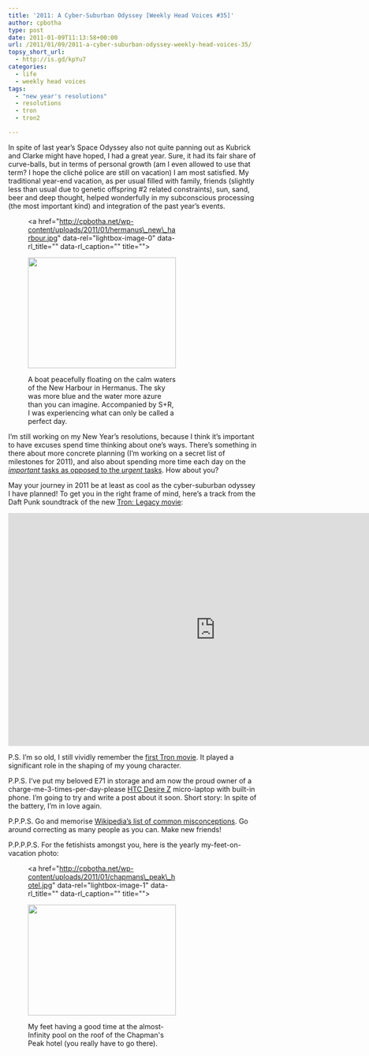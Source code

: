 ```yaml
---
title: '2011: A Cyber-Suburban Odyssey [Weekly Head Voices #35]'
author: cpbotha
type: post
date: 2011-01-09T11:13:58+00:00
url: /2011/01/09/2011-a-cyber-suburban-odyssey-weekly-head-voices-35/
topsy_short_url:
  - http://is.gd/kpYu7
categories:
  - life
  - weekly head voices
tags:
  - "new year's resolutions"
  - resolutions
  - tron
  - tron2

---
```

In spite of last year&#8217;s Space Odyssey also not quite panning out as Kubrick and Clarke might have hoped, I had a great year. Sure, it had its fair share of curve-balls, but in terms of personal growth (am I even allowed to use that term? I hope the cliché police are still on vacation) I am most satisfied. My traditional year-end vacation, as per usual filled with family, friends (slightly less than usual due to genetic offspring #2 related constraints), sun, sand, beer and deep thought, helped wonderfully in my subconscious processing (the most important kind) and integration of the past year&#8217;s events.<figure id="attachment_1159" aria-describedby="caption-attachment-1159" style="width: 300px" class="wp-caption aligncenter"><a href="http://cpbotha.net/wp-content/uploads/2011/01/hermanus\_new\_harbour.jpg" data-rel="lightbox-image-0" data-rl\_title="" data-rl\_caption="" title="">

<img data-attachment-id="1159" data-permalink="https://cpbotha.net/2011/01/09/2011-a-cyber-suburban-odyssey-weekly-head-voices-35/hermanus_new_harbour/" data-orig-file="https://cpbotha.net/wp-content/uploads/2011/01/hermanus_new_harbour.jpg" data-orig-size="1024,768" data-comments-opened="1" data-image-meta="{&quot;aperture&quot;:&quot;3.2&quot;,&quot;credit&quot;:&quot;&quot;,&quot;camera&quot;:&quot;E71&quot;,&quot;caption&quot;:&quot;&quot;,&quot;created_timestamp&quot;:&quot;1292678970&quot;,&quot;copyright&quot;:&quot;&quot;,&quot;focal_length&quot;:&quot;4.9&quot;,&quot;iso&quot;:&quot;0&quot;,&quot;shutter_speed&quot;:&quot;0&quot;,&quot;title&quot;:&quot;&quot;}" data-image-title="hermanus_new_harbour" data-image-description="" data-medium-file="https://cpbotha.net/wp-content/uploads/2011/01/hermanus_new_harbour-300x225.jpg" data-large-file="https://cpbotha.net/wp-content/uploads/2011/01/hermanus_new_harbour.jpg" class="size-medium wp-image-1159" title="hermanus_new_harbour" src="http://cpbotha.net/wp-content/uploads/2011/01/hermanus_new_harbour-300x225.jpg" alt="" width="300" height="225" srcset="https://cpbotha.net/wp-content/uploads/2011/01/hermanus_new_harbour-300x225.jpg 300w, https://cpbotha.net/wp-content/uploads/2011/01/hermanus_new_harbour.jpg 1024w" sizes="(max-width: 300px) 85vw, 300px" /></a><figcaption id="caption-attachment-1159" class="wp-caption-text">A boat peacefully floating on the calm waters of the New Harbour in Hermanus. The sky was more blue and the water more azure than you can imagine. Accompanied by S+R, I was experiencing what can only be called a perfect day.</figcaption></figure> 

I&#8217;m still working on my New Year&#8217;s resolutions, because I think it&#8217;s important to have excuses spend time thinking about one&#8217;s ways. There&#8217;s something in there about more concrete planning (I&#8217;m working on a secret list of milestones for 2011), and also about spending more time each day on the [_important_ tasks as opposed to the _urgent_ tasks][1]. How about you?

May your journey in 2011 be at least as cool as the cyber-suburban odyssey I have planned! To get you in the right frame of mind, here&#8217;s a track from the Daft Punk soundtrack of the new [Tron: Legacy movie][2]:

<div class="jetpack-video-wrapper">
  <span class="embed-youtube" style="text-align:center; display: block;"><iframe class='youtube-player' type='text/html' width='840' height='473' src='https://www.youtube.com/embed/_6Afc2uzw4g?version=3&#038;rel=1&#038;fs=1&#038;autohide=2&#038;showsearch=0&#038;showinfo=1&#038;iv_load_policy=1&#038;wmode=transparent' allowfullscreen='true' style='border:0;'></iframe></span>
</div>

P.S. I&#8217;m so old, I still vividly remember the [first Tron movie][3]. It played a significant role in the shaping of my young character.

P.P.S. I&#8217;ve put my beloved E71 in storage and am now the proud owner of a charge-me-3-times-per-day-please [HTC Desire Z][4] micro-laptop with built-in phone. I&#8217;m going to try and write a post about it soon. Short story: In spite of the battery, I&#8217;m in love again.

P.P.P.S. Go and memorise [Wikipedia&#8217;s list of common misconceptions][5]. Go around correcting as many people as you can. Make new friends!

P.P.P.P.S. For the fetishists amongst you, here is the yearly my-feet-on-vacation photo:<figure id="attachment_1165" aria-describedby="caption-attachment-1165" style="width: 300px" class="wp-caption aligncenter"><a href="http://cpbotha.net/wp-content/uploads/2011/01/chapmans\_peak\_hotel.jpg" data-rel="lightbox-image-1" data-rl\_title="" data-rl\_caption="" title="">

<img data-attachment-id="1165" data-permalink="https://cpbotha.net/2011/01/09/2011-a-cyber-suburban-odyssey-weekly-head-voices-35/chapmans_peak_hotel/" data-orig-file="https://cpbotha.net/wp-content/uploads/2011/01/chapmans_peak_hotel.jpg" data-orig-size="1024,768" data-comments-opened="1" data-image-meta="{&quot;aperture&quot;:&quot;3.2&quot;,&quot;credit&quot;:&quot;&quot;,&quot;camera&quot;:&quot;E71&quot;,&quot;caption&quot;:&quot;&quot;,&quot;created_timestamp&quot;:&quot;1292345136&quot;,&quot;copyright&quot;:&quot;&quot;,&quot;focal_length&quot;:&quot;4.9&quot;,&quot;iso&quot;:&quot;0&quot;,&quot;shutter_speed&quot;:&quot;0&quot;,&quot;title&quot;:&quot;&quot;}" data-image-title="chapmans_peak_hotel" data-image-description="" data-medium-file="https://cpbotha.net/wp-content/uploads/2011/01/chapmans_peak_hotel-300x225.jpg" data-large-file="https://cpbotha.net/wp-content/uploads/2011/01/chapmans_peak_hotel.jpg" class="size-medium wp-image-1165" title="chapmans_peak_hotel" src="http://cpbotha.net/wp-content/uploads/2011/01/chapmans_peak_hotel-300x225.jpg" alt="" width="300" height="225" srcset="https://cpbotha.net/wp-content/uploads/2011/01/chapmans_peak_hotel-300x225.jpg 300w, https://cpbotha.net/wp-content/uploads/2011/01/chapmans_peak_hotel.jpg 1024w" sizes="(max-width: 300px) 85vw, 300px" /></a><figcaption id="caption-attachment-1165" class="wp-caption-text">My feet having a good time at the almost-Infinity pool on the roof of the Chapman's Peak hotel (you really have to go there).</figcaption></figure>

 [1]: http://www.pickthebrain.com/blog/important-vs-urgent-5-ways-to-focus-on-what-really-matters/ "important vs urgent"
 [2]: http://www.imdb.com/title/tt1104001/ "IMDB page for the Tron: Legacy movie"
 [3]: http://www.imdb.com/title/tt0084827/ "IMDB page of the first tron"
 [4]: http://www.htc.com/www/product/desirez/overview.html "HTC Desire Z product page"
 [5]: http://en.wikipedia.org/wiki/List_of_common_misconceptions "Wikipedia's list of common misconceptions"